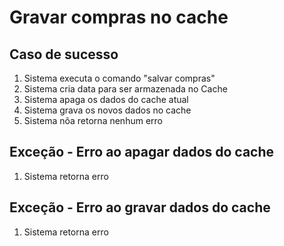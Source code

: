 # Gravar compras no cache

## Caso de sucesso

1. Sistema executa o comando "salvar compras"
2. Sistema cria data para ser armazenada no Cache
3. Sistema apaga os dados do cache atual
4. Sistema grava os novos dados no cache
5. Sistema nõa retorna nenhum erro

## Exceção - Erro ao apagar dados do cache

1. Sistema retorna erro

## Exceção - Erro ao gravar dados do cache

1. Sistema retorna erro

